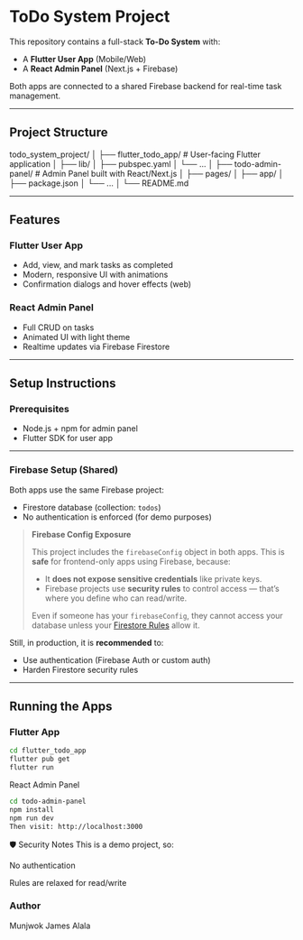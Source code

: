 # ToDo System Project

This repository contains a full-stack **To-Do System** with:
-  A **Flutter User App** (Mobile/Web)
-  A **React Admin Panel** (Next.js + Firebase)

Both apps are connected to a shared Firebase backend for real-time task management.

---

## Project Structure

todo_system_project/
│
├── flutter_todo_app/ # User-facing Flutter application
│ ├── lib/
│ ├── pubspec.yaml
│ └── ...
│
├── todo-admin-panel/ # Admin Panel built with React/Next.js
│ ├── pages/
│ ├── app/
│ ├── package.json
│ └── ...
│
└── README.md

---

## Features

### Flutter User App
- Add, view, and mark tasks as completed
- Modern, responsive UI with animations
- Confirmation dialogs and hover effects (web)

### React Admin Panel
- Full CRUD on tasks
- Animated UI with light theme
- Realtime updates via Firebase Firestore

---

## Setup Instructions

### Prerequisites
- Node.js + npm for admin panel
- Flutter SDK for user app

---

### Firebase Setup (Shared)

Both apps use the same Firebase project:
- Firestore database (collection: `todos`)
- No authentication is enforced (for demo purposes)

> **Firebase Config Exposure**
>
> This project includes the `firebaseConfig` object in both apps. This is **safe** for frontend-only apps using Firebase, because:
>
> - It **does not expose sensitive credentials** like private keys.
> - Firebase projects use **security rules** to control access — that’s where you define who can read/write.
>
> Even if someone has your `firebaseConfig`, they cannot access your database unless your [Firestore Rules](https://firebase.google.com/docs/firestore/security/get-started) allow it.

Still, in production, it is **recommended** to:
- Use authentication (Firebase Auth or custom auth)
- Harden Firestore security rules

---

## Running the Apps

### Flutter App

```bash
cd flutter_todo_app
flutter pub get
flutter run
```
React Admin Panel

```bash
cd todo-admin-panel
npm install
npm run dev
Then visit: http://localhost:3000
```

🛡️ Security Notes
This is a demo project, so:

No authentication

Rules are relaxed for read/write

### Author
Munjwok James Alala

